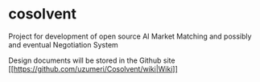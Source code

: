 # cosolvent
Project for development of open source AI Market Matching and possibly and eventual Negotiation System

Design documents will be stored in the Github site [[https://github.com/uzumeri/Cosolvent/wiki|Wiki]]
